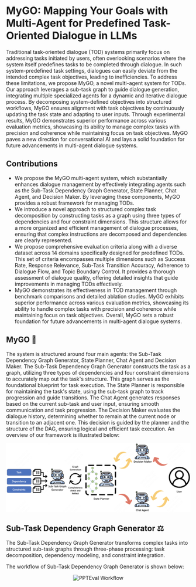 # MyGO: Mapping Your Goals with Multi-Agent for Predefined Task-Oriented Dialogue in LLMs

Traditional task-oriented dialogue (TOD) systems primarily focus on addressing tasks initiated by users, often overlooking scenarios where the system itself predefines tasks to be completed through dialogue. In such system-predefined task settings, dialogues can easily deviate from the intended complex task objectives, leading to inefficiencies. To address these limitations, we propose MyGO, a novel multi-agent system for TODs. Our approach leverages a sub-task graph to guide dialogue generation, integrating multiple specialized agents for a dynamic and iterative dialogue process. By decomposing system-defined objectives into structured workflows, MyGO ensures alignment with task objectives by continuously updating the task state and adapting to user inputs. Through experimental results, MyGO demonstrates superior performance across various evaluation metrics, showcasing its ability to manage complex tasks with precision and coherence while maintaining focus on task objectives. MyGO paves a new direction for conversational AI and lays a solid foundation for future advancements in multi-agent dialogue systems.

## Contributions

- We propose the MyGO multi-agent system, which substantially enhances dialogue management by effectively integrating agents such as the Sub-Task Dependency Graph Generator, State Planner, Chat Agent, and Decision Maker. By leveraging these components, MyGO provides a robust framework for managing TODs.
- We introduce a novel approach to structured complex task decomposition by constructing tasks as a graph using three types of dependencies and four constraint dimensions. This structure allows for a more organized and efficient management of dialogue processes, ensuring that complex instructions are decomposed and dependencies are clearly represented.
- We propose comprehensive evaluation criteria along with a diverse dataset across 14 domains specifically designed for predefined TODs. This set of criteria encompasses multiple dimensions such as Success Rate, Response Relevance, Sub-Task Transition Accuracy, Adherence to Dialogue Flow, and Topic Boundary Control. It provides a thorough assessment of dialogue quality, offering detailed insights that guide improvements in managing TODs effectively.
- MyGO demonstrates its effectiveness in TOD management through benchmark comparisons and detailed ablation studies. MyGO exhibits superior performance across various evaluation metrics, showcasing its ability to handle complex tasks with precision and coherence while maintaining focus on task objectives. Overall, MyGO sets a robust foundation for future advancements in multi-agent dialogue systems.

## MyGO 🤖

The system is structured around four main agents: the Sub-Task Dependency Graph Generator, State Planner, Chat Agent and Decision Maker. The Sub-Task Dependency Graph Generator constructs the task as a graph, utilizing three types of dependencies and four constraint dimensions to accurately map out the task's structure. This graph serves as the foundational blueprint for task execution. The State Planner is responsible for maintaining the task's state, using the sub-task graph to track progression and guide transitions. The Chat Agent generates responses based on the current sub-task and user input, ensuring smooth communication and task progression. The Decision Maker evaluates the dialogue history, determining whether to remain at the current node or transition to an adjacent one. This decision is guided by the planner and the structure of the DAG, ensuring logical and efficient task execution. An overview of our framework is illustrated below:


![MyGO FrameWork](resource/fig1.png)

## Sub-Task Dependency Graph Generator ⚖️

The Sub-Task Dependency Graph Generator transforms complex tasks into structured sub-task graphs through three-phase processing: task decomposition, dependency modeling, and constraint integration.

The workflow of Sub-Task Dependency Graph Generator is shown below:
<p align="center">
<img src="resource/fig2.jpg" alt="PPTEval Workflow" style="width:70%;"/>
</p>

